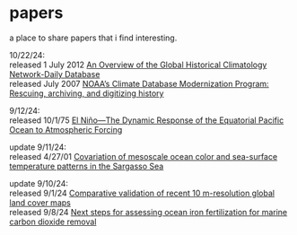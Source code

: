 # papers
a place to share papers that i find interesting.



10/22/24:
<br>released 1 July 2012 [An Overview of the Global Historical Climatology Network-Daily Database](https://doi.org/10.1175/JTECH-D-11-00103.1)
<br>released July 2007 [NOAA’s Climate Database Modernization Program: Rescuing, archiving, and digitizing history](https://digitalcommons.unl.edu/cgi/viewcontent.cgi?article=1418&context=usdeptcommercepub)

9/12/24:
<br>released 10/1/75 [El Niño—The Dynamic Response of the Equatorial Pacific Ocean to Atmospheric Forcing](https://doi.org/10.1175/1520-0485(1975)005%3C0572:ENTDRO%3E2.0.CO;2)


update 9/11/24:
<br>released 4/27/01 [Covariation of mesoscale ocean color and sea-surface temperature patterns in the Sargasso Sea](https://doi.org/10.1016/j.rse.2024.114316](https://doi.org/10.1016/S0967-0645(00)00164-8))

update 9/10/24:
<br>released 9/1/24 [Comparative validation of recent 10 m-resolution global land cover maps](https://doi.org/10.1016/j.rse.2024.114316)
<br>released 9/8/24 [Next steps for assessing ocean iron fertilization for marine carbon dioxide removal](https://doi.org/10.3389/fclim.2024.1430957)
